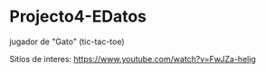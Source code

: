 # Projecto4-EDatos
jugador de "Gato" (tic-tac-toe)

Sitios de interes:
        https://www.youtube.com/watch?v=FwJZa-helig
